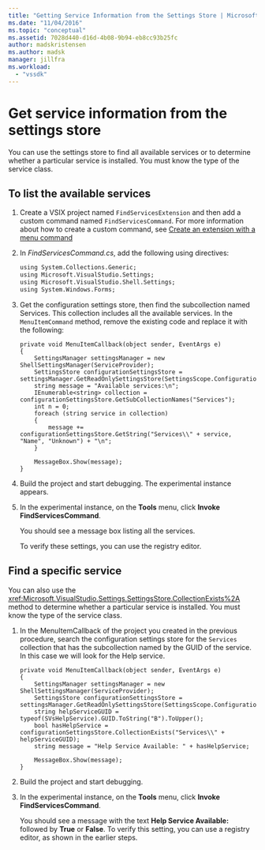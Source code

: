 ```yaml
---
title: "Getting Service Information from the Settings Store | Microsoft Docs"
ms.date: "11/04/2016"
ms.topic: "conceptual"
ms.assetid: 7028d440-d16d-4b08-9b94-eb8cc93b25fc
author: madskristensen
ms.author: madsk
manager: jillfra
ms.workload:
  - "vssdk"
---
```

# Get service information from the settings store
You can use the settings store to find all available services or to determine whether a particular service is installed. You must know the type of the service class.

## To list the available services

1. Create a VSIX project named `FindServicesExtension` and then add a custom command named `FindServicesCommand`. For more information about how to create a custom command, see [Create an extension with a menu command](../extensibility/creating-an-extension-with-a-menu-command.md)

2. In *FindServicesCommand.cs*, add the following using directives:

    ```vb
    using System.Collections.Generic;
    using Microsoft.VisualStudio.Settings;
    using Microsoft.VisualStudio.Shell.Settings;
    using System.Windows.Forms;
    ```

3. Get the configuration settings store, then find the subcollection named Services. This collection includes all the available services. In the `MenuItemCommand` method, remove the existing code and replace it with the following:

    ```
    private void MenuItemCallback(object sender, EventArgs e)
    {
        SettingsManager settingsManager = new ShellSettingsManager(ServiceProvider);
        SettingsStore configurationSettingsStore = settingsManager.GetReadOnlySettingsStore(SettingsScope.Configuration);
        string message = "Available services:\n";
        IEnumerable<string> collection = configurationSettingsStore.GetSubCollectionNames("Services");
        int n = 0;
        foreach (string service in collection)
        {
            message += configurationSettingsStore.GetString("Services\\" + service, "Name", "Unknown") + "\n";
        }

        MessageBox.Show(message);
    }
    ```

4. Build the project and start debugging. The experimental instance appears.

5. In the experimental instance, on the **Tools** menu, click **Invoke FindServicesCommand**.

     You should see a message box listing all the services.

     To verify these settings, you can use the registry editor.

## Find a specific service
 You can also use the <xref:Microsoft.VisualStudio.Settings.SettingsStore.CollectionExists%2A> method to determine whether a particular service is installed. You must know the type of the service class.

1. In the MenuItemCallback of the project you created in the previous procedure, search the configuration settings store for the `Services` collection that has the subcollection named by the GUID of the service. In this case we will look for the Help service.

    ```
    private void MenuItemCallback(object sender, EventArgs e)
    {
        SettingsManager settingsManager = new ShellSettingsManager(ServiceProvider);
        SettingsStore configurationSettingsStore = settingsManager.GetReadOnlySettingsStore(SettingsScope.Configuration);
        string helpServiceGUID = typeof(SVsHelpService).GUID.ToString("B").ToUpper();
        bool hasHelpService = configurationSettingsStore.CollectionExists("Services\\" + helpServiceGUID);
        string message = "Help Service Available: " + hasHelpService;

        MessageBox.Show(message);
    }
    ```

2. Build the project and start debugging.

3. In the experimental instance, on the **Tools** menu, click **Invoke FindServicesCommand**.

     You should see a message with the text **Help Service Available:**  followed by **True** or **False**. To verify this setting, you can use a registry editor, as shown in the earlier steps.

